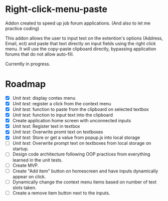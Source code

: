 # Right-click-menu-paste
Addon created to speed up job forum applications. 
(And also to let me practice coding)

This addon allows the user to input text on the extention's options (Address, Email, ect) and paste that text directly on input fields using the right click menu. It will use the copy-paste clipboard directly, bypassing application forums that do not allow auto-fill.

Currently in progress.

# Roadmap 

- [x] *Unit test:* display contex menu
- [X] *Unit test:* register a click from the context menu
- [X] *Unit test:* function to paste from the clipboard on selected textbox
- [X] *Unit test:* function to input text into the clipboard
- [X] Create application home screen with unconnected inputs
- [X] *Unit test:* Register text in textbox
- [X] *Unit test:* Overwrite promt text on textboxes
- [X] *Unit test:* Store or get a value from popup.js into local storage
- [ ] *Unit test:* Overwrite prompt text on textboxes from local storage on startup. 
- [ ] Design code architecture following OOP practices from everything learned in the unit tests.
- [ ] Create MVP.
- [ ] Create "Add item" button on homescreen and have inputs dynamically appear on click.
- [ ] Dynamically change the context menu items based on number of text slots taken.
- [ ] Create a remove item button next to the inputs. 
